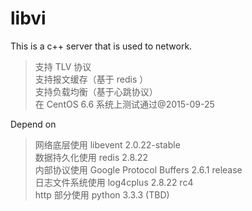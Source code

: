 # libvi
This is a c++ server that is used to network.
<blockquote>
支持 TLV 协议 <br/>
支持报文缓存（基于 redis ） <br/>
支持负载均衡（基于心跳协议） <br/>
在 CentOS 6.6 系统上测试通过@2015-09-25 <br/>
</blockquote>

Depend on
<blockquote>
网络底层使用 libevent 2.0.22-stable <br/>
数据持久化使用 redis 2.8.22 <br/>
内部协议使用 Google Protocol Buffers 2.6.1 release <br/>
日志文件系统使用 log4cplus 2.8.22 rc4 <br/>
http 部分使用 python 3.3.3 (TBD)<br/>
</blockquote>
